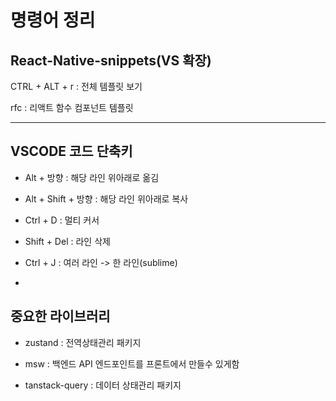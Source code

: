 # 명령어 정리

## React-Native-snippets(VS 확장)

CTRL + ALT + r : 전체 템플릿 보기

rfc : 리액트 함수 컴포넌트 템플릿

---

## VSCODE 코드 단축키

- Alt + 방향 : 해당 라인 위아래로 옮김

- Alt + Shift + 방향 : 해당 라인 위아래로 복사

- Ctrl + D : 멀티 커서

- Shift + Del : 라인 삭제

- Ctrl + J : 여러 라인 -> 한 라인(sublime)

- 

## 중요한 라이브러리

- zustand : 전역상태관리 패키지

- msw : 백엔드 API 엔드포인트를 프론트에서 만들수 있게함

- tanstack-query : 데이터 상태관리 패키지


